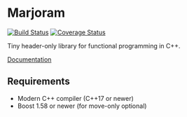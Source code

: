 # Marjoram

[![Build Status](https://travis-ci.org/studer-l/marjoram.svg?branch=master)](https://travis-ci.org/studer-l/marjoram)
[![Coverage Status](https://coveralls.io/repos/github/studer-l/marjoram/badge.svg?branch=HEAD)](https://coveralls.io/github/studer-l/marjoram?branch=HEAD)

Tiny header-only library for functional programming in C++.

[Documentation](https://studer-l.github.io/marjoram/)

## Requirements

- Modern C++ compiler (C++17 or newer)
- Boost 1.58 or newer (for move-only optional)
